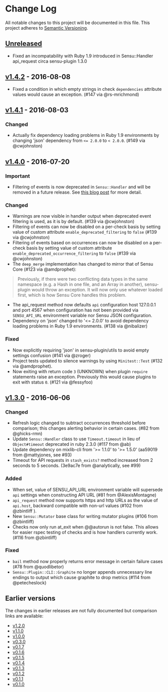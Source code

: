 # Change Log
All notable changes to this project will be documented in this file.
This project adheres to [Semantic Versioning](http://semver.org/).

## [Unreleased]

- Fixed an incompatability with Ruby 1.9 introduced in Sensu::Handler api_request circa sensu-plugin 1.3.0

## [v1.4.2] - 2016-08-08

- Fixed a condition in which empty strings in check `dependencies` attribute values would cause an exception. (#147 via @rs-mrichmond)

## [v1.4.1] - 2016-08-03

### Changed
- Actually fix dependency loading problems in Ruby 1.9 environments by changing 'json' dependency from `<= 2.0.0` to `< 2.0.0`. (#149 via @cwjohnston)

## [v1.4.0] - 2016-07-20

### Important
- Filtering of events is now deprecated in `Sensu::Handler` and will be removed in a future release. See [this blog post](https://sensuapp.org/blog/2016/07/07/sensu-plugin-filter-deprecation.html) for more detail.

### Changed
- Warnings are now visible in handler output when deprecated event filtering is used, as it is by default. (#139 via @cwjohnston)
- Filtering of events can now be disabled on a per-check basis by setting value of custom attribute `enable_deprecated_filtering` to `false` (#139 via @cwjohnston)
- Filtering of events based on occurrences can now be disabled on a per-check basis by setting value of custom attribute `enable_deprecated_occurrence_filtering` to `false`  (#139 via @cwjohnston)
- The `deep_merge` implementation has changed to mirror that of Sensu Core (#123 via @amdprophet):

 > Previously, if there were two conflicting data types in the same namespace (e.g. a Hash in one file, and an Array in another), sensu-plugin would throw an exception. It will now only use whatever loaded first, which is how Sensu Core handles this problem.

- The api_request method now defaults `api` configuration host 127.0.0.1 and port 4567 when configuration has not been provided via `SENSU_API_URL` environment variable nor Sensu JSON configuration.
- Dependency on 'json' changed to '<= 2.0.0' to avoid dependency loading problems in Ruby 1.9 environments. (#138 via @nibalizer)

### Fixed
- Now explicitly requiring 'json' in sensu-plugin/utils to avoid empty settings confusion (#141 via @zroger)
- Project tests updated to silence warnings by using `Minitest::Test` (#132 via @amdprophet).
- Now exiting with return code `3` (UNKNOWN) when plugin `require` statements raise an exception. Previously this would cause plugins to exit with status `0`. (#121 via @fessyfoo)

## [v1.3.0] - 2016-06-06

### Changed
- Refresh logic changed to subtract occurrences threshold before comparison; this changes alerting behavior in certain cases. (#82 from @ghicks-rmn)
- Update `Sensu::Handler` class to use `Timeout.timeout` in lieu of `Object#timeout` deprecated in ruby 2.3.0 (#117 from @ab)
- Update dependency on mixlib-cli from '>= 1.1.0' to '>= 1.5.0' (aa59019 from @mattyjones, see #93)
- Timeout for API requests in `stash_exists?` method increased from 2 seconds to 5 seconds. (3e9ac7e from @analytically, see #99)

### Added
- When set, value of SENSU_API_URL environment variable will supersede `api` settings when constructing API URL (#81 from @AlexisMontagne)
- `api_request` method now supports https and http URLs as the value of `api.host`, backward compatible with non-url values (#102 from @zbintliff ).
- New `Sensu::Mutator` base class for writing mutator plugins (#106 from @zbintliff)
- Checks now only run at_exit when @@autorun is not false.  This allows for easier rspec testing of checks and is how handlers currently work.(#116 from @zbintliff)

### Fixed
- `bail` method now properly returns error message in certain failure cases (#78 from @quodlibetor)
- `Sensu::Plugin::CLI::Graphite` no longer appends unnecessary line endings to output which cause graphite to drop metrics (#114 from @petecheslock)

## Earlier versions

The changes in earlier releases are not fully documented but comparison links are available:

* [v1.2.0]
* [v1.1.0]
* [v1.0.0]
* [v0.3.0]
* [v0.1.7]
* [v0.1.6]
* [v0.1.5]
* [v0.1.4]
* [v0.1.3]
* [v0.1.2]
* [v0.1.1]
* [v0.1.0]

[Unreleased]: https://github.com/sensu-plugins/sensu-plugin/compare/v1.4.2...HEAD
[v1.4.2]: https://github.com/sensu-plugins/sensu-plugin/compare/v1.4.1...v1.4.2
[v1.4.1]: https://github.com/sensu-plugins/sensu-plugin/compare/v1.4.0...v1.4.1
[v1.4.0]: https://github.com/sensu-plugins/sensu-plugin/compare/v1.3.0...v1.4.0
[v1.3.0]: https://github.com/sensu-plugins/sensu-plugin/compare/v1.2.0...v1.3.0
[v1.2.0]: https://github.com/sensu-plugins/sensu-plugin/compare/v1.1.0...v1.2.0
[v1.1.0]: https://github.com/sensu-plugins/sensu-plugin/compare/v1.0.0...v1.1.0
[v1.0.0]: https://github.com/sensu-plugins/sensu-plugin/compare/v0.3.0...v1.0.0
[v0.3.0]: https://github.com/sensu-plugins/sensu-plugin/compare/v0.1.7...v0.3.0
[v0.1.7]: https://github.com/sensu-plugins/sensu-plugin/compare/v0.1.6...v0.1.7
[v0.1.6]: https://github.com/sensu-plugins/sensu-plugin/compare/v0.1.5...v0.1.6
[v0.1.5]: https://github.com/sensu-plugins/sensu-plugin/compare/v0.1.4...v0.1.5
[v0.1.4]: https://github.com/sensu-plugins/sensu-plugin/compare/v0.1.3...v0.1.4
[v0.1.3]: https://github.com/sensu-plugins/sensu-plugin/compare/v0.1.2...v0.1.3
[v0.1.2]: https://github.com/sensu-plugins/sensu-plugin/compare/v0.1.1...v0.1.2
[v0.1.1]: https://github.com/sensu-plugins/sensu-plugin/compare/v0.1.0...v0.1.1
[v0.1.0]: https://github.com/sensu-plugins/sensu-plugin/compare/v0.0.6...v0.1.0

